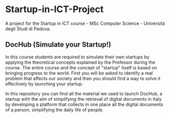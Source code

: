 # Startup-in-ICT-Project

A project for the Startup in ICT course - MSc Computer Science - Università degli Studi di Padova.

## DocHub (Simulate your Startup!)

In this course students are required to simulate their own startups by applying the theoretical concepts explained by the Professor during the course. The entire course and the concept of "startup" itself is based on bringing progress to the world. First you will be asked to identify a real problem that affects our society and then you should find a way to solve it effectively by launching your startup.

In this repository you can find all the material we used to launch DocHub, a startup with the aim of simplifying the retrieval of digital documents in Italy by developing a platform that collects in one place all the digital documents of a person, simplifying the daily life of people.
